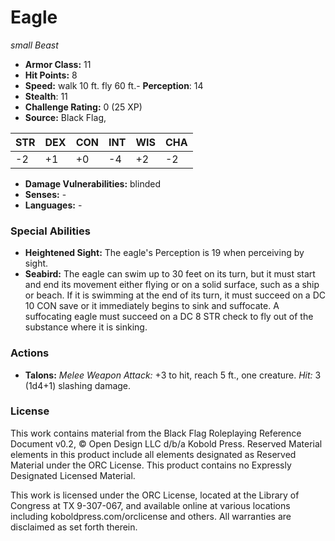 # Eagle

*small* *Beast*

- **Armor Class:** 11
- **Hit Points:** 8 
- **Speed:** walk 10 ft. fly 60 ft.- **Perception**: 14
- **Stealth**: 11
- **Challenge Rating:** 0 (25 XP)
- **Source:** Black Flag,

| STR | DEX | CON | INT | WIS | CHA |
| --- | --- | --- | --- | --- | --- |
| -2 | +1 | +0 | -4 | +2 | -2 |

- **Damage Vulnerabilities:** blinded
- **Senses:** -
- **Languages:** -

### Special Abilities

- **Heightened Sight:** The eagle's Perception is 19 when perceiving by sight.
- **Seabird:** The eagle can swim up to 30 feet on its turn, but it must start and end its movement either flying or on a solid surface, such as a ship or beach. If it is swimming at the end of its turn, it must succeed on a DC 10 CON save or it immediately begins to sink and suffocate. A suffocating eagle must succeed on a DC 8 STR check to fly out of the substance where it is sinking.

### Actions

- **Talons:** _Melee Weapon Attack:_ +3 to hit, reach 5 ft., one creature. _Hit:_ 3 (1d4+1) slashing damage.


### License

This work contains material from the Black Flag Roleplaying Reference Document v0.2, © Open Design LLC d/b/a Kobold Press. Reserved Material elements in this product include all elements designated as Reserved Material under the ORC License. This product contains no Expressly Designated Licensed Material.

This work is licensed under the ORC License, located at the Library of Congress at TX 9-307-067, and available online at various locations including koboldpress.com/orclicense and others. All warranties are disclaimed as set forth therein.

